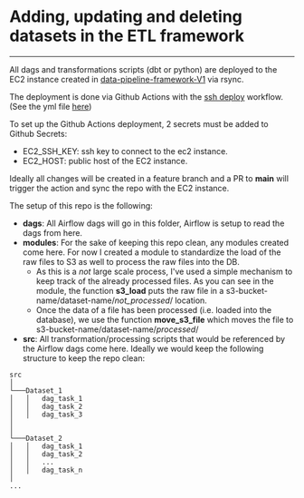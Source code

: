 # Adding, updating and deleting datasets in the ETL framework
---

All dags and transformations scripts (dbt or python) are deployed to the EC2 instance created in [data-pipeline-framework-V1](https://github.com/adrianoarenas/data-pipeline-framework-V1) via rsync.

The deployment is done via Github Actions with the [ssh deploy](https://github.com/marketplace/actions/ssh-deploy) workflow. (See the yml file [here](https://github.com/adrianoarenas/datasets-framework-V1/blob/main/.github/workflows/push-to-ec2.yml))

To set up the Github Actions deployment, 2 secrets must be added to Github Secrets:
- EC2_SSH_KEY: ssh key to connect to the ec2 instance.
- EC2_HOST: public host of the EC2 instance.

Ideally all changes will be created in a feature branch and a PR to **main** will trigger the action and sync the repo with the EC2 instance.


The setup of this repo is the following:
- **dags**: All Airflow dags will go in this folder, Airflow is setup to read the dags from here.
- **modules**: For the sake of keeping this repo clean, any modules created come here. For now I created a module to standardize the load of the raw files to S3 as well to process the raw files into the DB.
    - As this is a *not* large scale process, I've used a simple mechanism to keep track of the already processed files. As you can see in the module, the function **s3_load** puts the raw file in a s3-bucket-name/dataset-name/*not_processed*/ location.
    - Once the data of a file has been processed (i.e. loaded into the database), we use the function **move_s3_file** which moves the file to s3-bucket-name/dataset-name/*processed*/
- **src**: All transformation/processing scripts that would be referenced by the Airflow dags come here.
    Ideally we would keep the following structure to keep the repo clean:

```
src 
│
└───Dataset_1
│   │   dag_task_1
│   │   dag_task_2
│   │   dag_task_3
│   
│   
└───Dataset_2
│   │   dag_task_1
│   │   dag_task_2
│   │   ...
│   │   dag_task_n
│
...
```